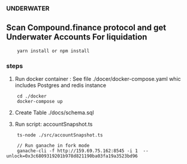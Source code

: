 ### UNDERWATER

## Scan Compound.finance protocol and get Underwater Accounts For liquidation

```shell
    yarn install or npm install
```

### steps

1. Run docker container : See file ./docer/docker-compose.yaml whic includes Postgres and redis instance

```shell
    cd ./docker
    docker-compose up
```

2. Create Table ./docs/schema.sql

3. Run script: accountSnapshot.ts

```
    ts-node ./src/accountSnapshot.ts
```

```shell
    // Run ganache in fork mode
    ganache-cli -f http://159.69.75.162:8545 -i 1  --unlock=0x3c6809319201b978d821190ba03fa19a3523bd96

```
